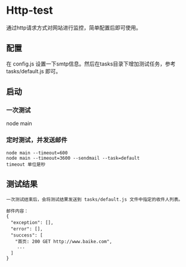 Http-test
====

通过http请求方式对网站进行监控，简单配置后即可使用。

## 配置
在 config.js 设置一下smtp信息。然后在tasks目录下增加测试任务，参考 tasks/default.js 即可。


## 启动

### 一次测试
node main

### 定时测试，并发送邮件

	node main --timeout=600
	node main --timeout=3600 --sendmail --task=default
	timeout 单位是秒
	
## 测试结果
	
	一次测试结束后，会将测试结果发送到 tasks/default.js 文件中指定的收件人列表。
	
	邮件内容：
	{
	　"exception": [],
	　"error": [],
	　"success": [
	　　"首页: 200 GET http://www.baike.com",
		...
	　]
	}
